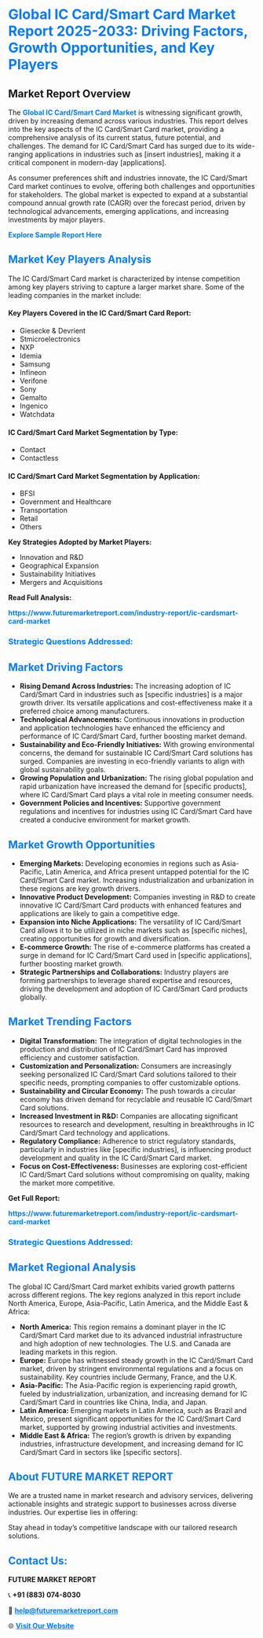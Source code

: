 <h1 style="color: #007BFF;">Global IC Card/Smart Card Market Report 2025-2033: Driving Factors, Growth Opportunities, and Key Players</h1>

<section id="overview">
<h2>Market Report Overview</h2>
<p>The <a href="https://www.futuremarketreport.com/industry-report/ic-cardsmart-card-market" style="color: #007BFF; text-decoration: none;"><strong>Global IC Card/Smart Card Market</strong></a> is witnessing significant growth, driven by increasing demand across various industries. This report delves into the key aspects of the IC Card/Smart Card market, providing a comprehensive analysis of its current status, future potential, and challenges. The demand for IC Card/Smart Card has surged due to its wide-ranging applications in industries such as [insert industries], making it a critical component in modern-day [applications].</p>
<p>As consumer preferences shift and industries innovate, the IC Card/Smart Card market continues to evolve, offering both challenges and opportunities for stakeholders. The global market is expected to expand at a substantial compound annual growth rate (CAGR) over the forecast period, driven by technological advancements, emerging applications, and increasing investments by major players.</p>
</section>

<section id="overview">
<p><a href="https://www.futuremarketreport.com/request-sample/reportId=75396" style="color: #007BFF; text-decoration: none;"><strong>Explore Sample Report Here</strong></a></p>
</section>

<section id="key-players">
<h2 style="color: #007BFF;">Market Key Players Analysis</h2>
<p>The IC Card/Smart Card market is characterized by intense competition among key players striving to capture a larger market share. Some of the leading companies in the market include:</p>
<h4>Key Players Covered in the IC Card/Smart Card Report:</h4>
<ul><li>Giesecke &amp; Devrient</li><li>Stmicroelectronics</li><li>NXP</li><li>Idemia</li><li>Samsung</li><li>Infineon</li><li>Verifone</li><li>Sony</li><li>Gemalto</li><li>Ingenico</li><li>Watchdata</li></ul>
<h4>IC Card/Smart Card Market Segmentation by Type:</h4>
<ul><li>Contact</li><li>Contactless</li></ul>

<h4>IC Card/Smart Card Market Segmentation by Application:</h4>
<ul><li>BFSI</li><li>Government and Healthcare</li><li>Transportation</li><li>Retail</li><li>Others</li></ul>
<p><strong>Key Strategies Adopted by Market Players:</strong></p>
<ul>
<li>Innovation and R&D</li>
<li>Geographical Expansion</li>
<li>Sustainability Initiatives</li>
<li>Mergers and Acquisitions</li>
</ul>
</section>

<section>
<p><strong>Read Full Analysis: </strong></p><a href="https://www.futuremarketreport.com/industry-report/ic-cardsmart-card-market" style="color: #007BFF; text-decoration: none;"><strong>https://www.futuremarketreport.com/industry-report/ic-cardsmart-card-market</strong></a>
<h3 style="color: #007BFF;">Strategic Questions Addressed:</h3>
</section>

<section id="driving-factors">
<h2 style="color: #007BFF;">Market Driving Factors</h2>
<ul>
<li><strong>Rising Demand Across Industries:</strong> The increasing adoption of IC Card/Smart Card in industries such as [specific industries] is a major growth driver. Its versatile applications and cost-effectiveness make it a preferred choice among manufacturers.</li>
<li><strong>Technological Advancements:</strong> Continuous innovations in production and application technologies have enhanced the efficiency and performance of IC Card/Smart Card, further boosting market demand.</li>
<li><strong>Sustainability and Eco-Friendly Initiatives:</strong> With growing environmental concerns, the demand for sustainable IC Card/Smart Card solutions has surged. Companies are investing in eco-friendly variants to align with global sustainability goals.</li>
<li><strong>Growing Population and Urbanization:</strong> The rising global population and rapid urbanization have increased the demand for [specific products], where IC Card/Smart Card plays a vital role in meeting consumer needs.</li>
<li><strong>Government Policies and Incentives:</strong> Supportive government regulations and incentives for industries using IC Card/Smart Card have created a conducive environment for market growth.</li>
</ul>
</section>

<section id="growth-opportunities">
<h2 style="color: #007BFF;">Market Growth Opportunities</h2>
<ul>
<li><strong>Emerging Markets:</strong> Developing economies in regions such as Asia-Pacific, Latin America, and Africa present untapped potential for the IC Card/Smart Card market. Increasing industrialization and urbanization in these regions are key growth drivers.</li>
<li><strong>Innovative Product Development:</strong> Companies investing in R&D to create innovative IC Card/Smart Card products with enhanced features and applications are likely to gain a competitive edge.</li>
<li><strong>Expansion into Niche Applications:</strong> The versatility of IC Card/Smart Card allows it to be utilized in niche markets such as [specific niches], creating opportunities for growth and diversification.</li>
<li><strong>E-commerce Growth:</strong> The rise of e-commerce platforms has created a surge in demand for IC Card/Smart Card used in [specific applications], further boosting market growth.</li>
<li><strong>Strategic Partnerships and Collaborations:</strong> Industry players are forming partnerships to leverage shared expertise and resources, driving the development and adoption of IC Card/Smart Card products globally.</li>
</ul>
</section>

<section id="trending-factors">
<h2 style="color: #007BFF;">Market Trending Factors</h2>
<ul>
<li><strong>Digital Transformation:</strong> The integration of digital technologies in the production and distribution of IC Card/Smart Card has improved efficiency and customer satisfaction.</li>
<li><strong>Customization and Personalization:</strong> Consumers are increasingly seeking personalized IC Card/Smart Card solutions tailored to their specific needs, prompting companies to offer customizable options.</li>
<li><strong>Sustainability and Circular Economy:</strong> The push towards a circular economy has driven demand for recyclable and reusable IC Card/Smart Card solutions.</li>
<li><strong>Increased Investment in R&D:</strong> Companies are allocating significant resources to research and development, resulting in breakthroughs in IC Card/Smart Card technology and applications.</li>
<li><strong>Regulatory Compliance:</strong> Adherence to strict regulatory standards, particularly in industries like [specific industries], is influencing product development and quality in the IC Card/Smart Card market.</li>
<li><strong>Focus on Cost-Effectiveness:</strong> Businesses are exploring cost-efficient IC Card/Smart Card solutions without compromising on quality, making the market more competitive.</li>
</ul>
</section>

<section>
<p><strong>Get Full Report: </strong></p><a href="https://www.futuremarketreport.com/industry-report/ic-cardsmart-card-market" style="color: #007BFF; text-decoration: none;"><strong>https://www.futuremarketreport.com/industry-report/ic-cardsmart-card-market</strong></a>
<h3 style="color: #007BFF;">Strategic Questions Addressed:</h3>
</section>


<section id="regional-analysis">
<h2 style="color: #007BFF;">Market Regional Analysis</h2>
<p>The global IC Card/Smart Card market exhibits varied growth patterns across different regions. The key regions analyzed in this report include North America, Europe, Asia-Pacific, Latin America, and the Middle East & Africa:</p>
<ul>
<li><strong>North America:</strong> This region remains a dominant player in the IC Card/Smart Card market due to its advanced industrial infrastructure and high adoption of new technologies. The U.S. and Canada are leading markets in this region.</li>
<li><strong>Europe:</strong> Europe has witnessed steady growth in the IC Card/Smart Card market, driven by stringent environmental regulations and a focus on sustainability. Key countries include Germany, France, and the U.K.</li>
<li><strong>Asia-Pacific:</strong> The Asia-Pacific region is experiencing rapid growth, fueled by industrialization, urbanization, and increasing demand for IC Card/Smart Card in countries like China, India, and Japan.</li>
<li><strong>Latin America:</strong> Emerging markets in Latin America, such as Brazil and Mexico, present significant opportunities for the IC Card/Smart Card market, supported by growing industrial activities and investments.</li>
<li><strong>Middle East & Africa:</strong> The region’s growth is driven by expanding industries, infrastructure development, and increasing demand for IC Card/Smart Card in sectors like [specific sectors].</li>
</ul>
</section>

<footer>
<h2 style="color: #007BFF;">About FUTURE MARKET REPORT</h2>
<p>We are a trusted name in market research and advisory services, delivering actionable insights and strategic support to businesses across diverse industries. Our expertise lies in offering:</p>

<p>Stay ahead in today’s competitive landscape with our tailored research solutions.</p>

<h2 style="color: #007BFF;">Contact Us:</h2>
<p><strong>FUTURE MARKET REPORT</strong></p>
<p>📞 <strong>+91 (883) 074-8030</strong></p>
<p>📧 <strong><a href="mailto:help@futuremarketreport.com" style="color: #007BFF;">help@futuremarketreport.com</a></strong></p>
<p>🌐 <strong><a href="https://www.futuremarketreport.com/" style="color: #007BFF;">Visit Our Website</a></strong></p>
</footer>